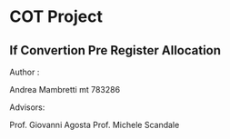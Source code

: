 COT Project  
=================================================
If Convertion Pre Register Allocation
------------------------------------------------

Author :

Andrea Mambretti mt 783286

Advisors:

Prof. Giovanni Agosta
Prof. Michele Scandale

